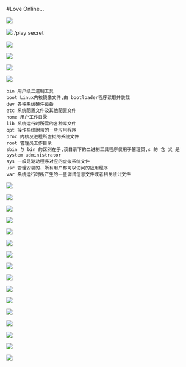 #Love Online...

![](http://e.hiphotos.baidu.com/zhidao/pic/item/08f790529822720ee8688d147acb0a46f31fabbe.jpg)

![](http://c.hiphotos.baidu.com/image/pic/item/2fdda3cc7cd98d107b34c029263fb80e7aec90c2.jpg)
/play secret

![](http://c.hiphotos.baidu.com/image/pic/item/7acb0a46f21fbe09299b0a3c6c600c338644add5.jpg)

![](http://www.splitshire.com/wp-content/uploads/2014/05/SplitShire_IMG_4788-1-1152x759.jpg)

![](http://g.hiphotos.baidu.com/zhidao/pic/item/060828381f30e92486c972704e086e061d95f706.jpg)

![](http://a.hiphotos.baidu.com/zhidao/pic/item/18d8bc3eb13533fafae9926cabd3fd1f41345b10.jpg)

```
bin 用户级二进制工具
boot Linux内核镜像文件,由 bootloader程序读取并装载
dev 各种系统硬件设备
etc 系统配置文件及其他配置文件
home 用户工作目录
lib 系统运行时所需的各种库文件
opt 操作系统附带的一些应用程序
proc 内核及进程所虚拟的系统文件
root 管理员工作目录
sbin 与 bin 的区别在于,该目录下的二进制工具程序仅用于管理员,s 的 含 义 是 system administrator
sys 一般是驱动程序对应的虚拟系统文件
usr 管理安装的、所有用户都可以访问的应用程序
var 系统运行时所产生的一些调试信息文件或者相关统计文件
```

![](http://www.bz55.com/uploads1/allimg/120402/1_120402151141_1.jpg)

![](http://e.hiphotos.baidu.com/image/pic/item/4ec2d5628535e5dd1b7515f071c6a7efce1b6240.jpg)

![](http://www.splitshire.com/wp-content/uploads/2014/05/SplitShire_IMG_4661-1152x759.jpg)

![](http://www.splitshire.com/wp-content/uploads/2015/03/SplitShire-8098-1800x1200-970x500.jpg)

![](http://www.splitshire.com/wp-content/uploads/2015/10/SplitShire-8449-1800x1200-970x500.jpg)

![](http://www.splitshire.com/wp-content/uploads/2015/10/SplitShire-8445-1800x1200-970x500.jpg)

![](http://www.splitshire.com/wp-content/uploads/2015/03/SplitShire-5390-1800x1200-970x500.jpg)

![](http://www.splitshire.com/wp-content/uploads/2015/10/SplitShire-7581-1800x1200-970x500.jpg)
 
![](http://www.splitshire.com/wp-content/uploads/2015/10/SplitShire-7485-1800x1200-970x500.jpg)
 
![](http://jenellbstewart.com/wp-content/uploads/2015/03/cool-love-hd-wallpapers-background.jpg)

![](http://www.splitshire.com/wp-content/uploads/2015/10/IMG_7786-1800x1200-970x500.jpg)

![](http://www.splitshire.com/wp-content/uploads/2015/06/SplitShire-5439-1800x1003-970x500.jpg)

![](http://www.splitshire.com/wp-content/uploads/2015/10/SplitShire-8214-1800x1200-970x500.jpg)

![](http://www.splitshire.com/wp-content/uploads/2015/10/SplitShire-55072-1800x1200-970x500.jpg)

![](http://www.splitshire.com/wp-content/uploads/2015/10/SplitShire-8159-1800x1200-970x500.jpg)

![](http://www.splitshire.com/wp-content/uploads/2015/10/SplitShire-8339-1800x1200-970x500.jpg)
